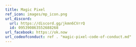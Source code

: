 ```yaml
---
title: Magic Pixel
ref_icon: images/mp_icon.png
url_discord:
  url: https://discord.gg/jkmn6CVrrQ
  id: 095390863552688268
url_facebook: https://ok.now
url_codeofconduct: ref . "magic-pixel-code-of-conduct.md"
---
```

